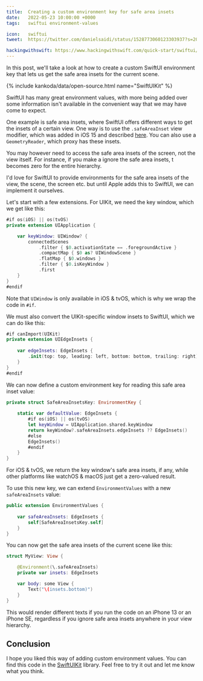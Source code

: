 ```yaml
---
title:  Creating a custom environment key for safe area insets
date:   2022-05-23 10:00:00 +0000
tags:   swiftui environment-values

icon:   swiftui
tweet:  https://twitter.com/danielsaidi/status/1528773060123303937?s=20&t=PiJnnQfR8Ta3V-NP2TU-sQ

hackingwithswift: https://www.hackingwithswift.com/quick-start/swiftui/how-to-inset-the-safe-area-with-custom-content
---
```


In this post, we'll take a look at how to create a custom SwiftUI environment key that lets us get the safe area insets for the current scene.

{% include kankoda/data/open-source.html name="SwiftUIKit" %}

SwiftUI has many great environment values, with more being added over some information isn't available in the convenient way that we may have come to expect.

One example is safe area insets, where SwiftUI offers different ways to get the insets of a certain view. One way is to use the `.safeAreaInset` view modifier, which was added in iOS 15 and described [here]({{page.hackingwithswift}}). You can also use a `GeometryReader`, which proxy has these insets.

You may however need to access the safe area insets of the screen, not the view itself. For instance, if you make a ignore the safe area insets, t becomes zero for the entire hierarchy.

I'd love for SwiftUI to provide environments for the safe area insets of the view, the scene, the screen etc. but until Apple adds this to SwiftUI, we can implement it ourselves.

Let's start with a few extensions. For UIKit, we need the key window, which we get like this:

```swift
#if os(iOS) || os(tvOS)
private extension UIApplication {

    var keyWindow: UIWindow? {
        connectedScenes
            .filter { $0.activationState == .foregroundActive }
            .compactMap { $0 as? UIWindowScene }
            .flatMap { $0.windows }
            .filter { $0.isKeyWindow }
            .first
    }
}
#endif
```

Note that `UIWindow` is only available in iOS & tvOS, which is why we wrap the code in `#if`.

We must also convert the UIKit-specific window insets to SwiftUI, which we can do like this:

```swift
#if canImport(UIKit)
private extension UIEdgeInsets {
    
    var edgeInsets: EdgeInsets {
        .init(top: top, leading: left, bottom: bottom, trailing: right)
    }
}
#endif
```

We can now define a custom environment key for reading this safe area inset value:

```swift
private struct SafeAreaInsetsKey: EnvironmentKey {
    
    static var defaultValue: EdgeInsets {
        #if os(iOS) || os(tvOS)
        let keyWindow = UIApplication.shared.keyWindow
        return keyWindow?.safeAreaInsets.edgeInsets ?? EdgeInsets()
        #else
        EdgeInsets()
        #endif
    }
}
```

For iOS & tvOS, we return the key window's safe area insets, if any, while other platforms like watchOS & macOS just get a zero-valued result.

To use this new key, we can extend `EnvironmentValues` with a new `safeAreaInsets` value:

```swift
public extension EnvironmentValues {
    
    var safeAreaInsets: EdgeInsets {
        self[SafeAreaInsetsKey.self]
    }
}
```

You can now get the safe area insets of the current scene like this:

```swift
struct MyView: View {

    @Environment(\.safeAreaInsets)
    private var insets: EdgeInsets

    var body: some View {
        Text("\(insets.bottom)")
    }
}
```

This would render different texts if you run the code on an iPhone 13 or an iPhone SE, regardless if you ignore safe area insets anywhere in your view hierarchy.


## Conclusion

I hope you liked this way of adding custom environment values. You can find this code in the [SwiftUIKit]({{project.url}}) library. Feel free to try it out and let me know what you think.